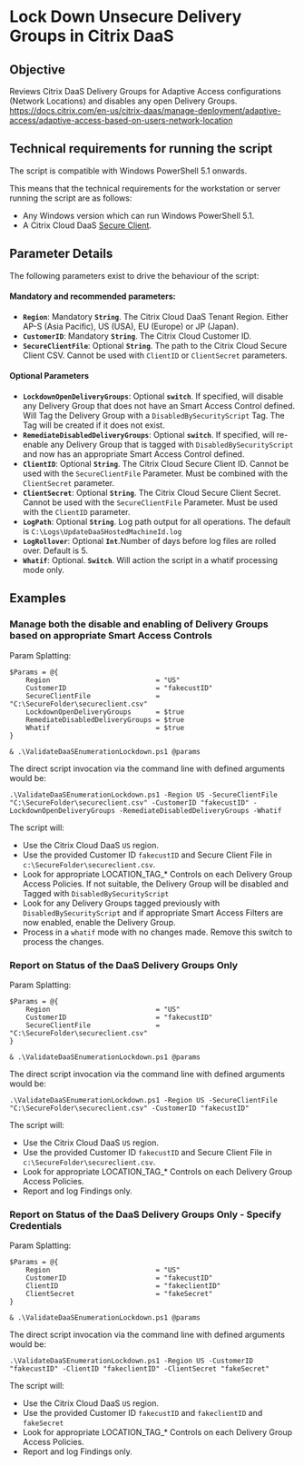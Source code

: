 # Lock Down Unsecure Delivery Groups in Citrix DaaS

## Objective

Reviews Citrix DaaS Delivery Groups for Adaptive Access configurations (Network Locations) and disables any open Delivery Groups. https://docs.citrix.com/en-us/citrix-daas/manage-deployment/adaptive-access/adaptive-access-based-on-users-network-location

## Technical requirements for running the script

The script is compatible with Windows PowerShell 5.1 onwards.

This means that the technical requirements for the workstation or server running the script are as follows:

- Any Windows version which can run Windows PowerShell 5.1.
- A Citrix Cloud DaaS [Secure Client](https://docs.citrix.com/en-us/citrix-cloud/sdk-api.html#secure-clients).

## Parameter Details

The following parameters exist to drive the behaviour of the script:

#### Mandatory and recommended parameters:

- **`Region`**: Mandatory **`String`**. The Citrix Cloud DaaS Tenant Region. Either AP-S (Asia Pacific), US (USA), EU (Europe) or JP (Japan).
- **`CustomerID`**: Mandatory **`String`**. The Citrix Cloud Customer ID.
- **`SecureClientFile`**: Optional **`String`**. The path to the Citrix Cloud Secure Client CSV. Cannot be used with `ClientID` or `ClientSecret` parameters.

#### Optional Parameters

- **`LockdownOpenDeliveryGroups`**: Optional **`switch`**. If specified, will disable any Delivery Group that does not have an Smart Access Control defined. Will Tag the Delivery Group with a `DisabledBySecurityScript` Tag. The Tag will be created if it does not exist.
- **`RemediateDisabledDeliveryGroups`**: Optional **`switch`**. If specified, will re-enable any Delivery Group that is tagged with `DisabledBySecurityScript` and now has an appropriate Smart Access Control defined.
- **`ClientID`**: Optional **`String`**. The Citrix Cloud Secure Client ID. Cannot be used with the `SecureClientFile` Parameter. Must be combined with the `ClientSecret` parameter.
- **`ClientSecret`**: Optional **`String`**. The Citrix Cloud Secure Client Secret. Cannot be used with the `SecureClientFile` Parameter. Must be used with the `ClientID` parameter.
- **`LogPath`**: Optional **`String`**. Log path output for all operations. The default is `C:\Logs\UpdateDaaSHostedMachineId.log`
- **`LogRollover`**: Optional **`Int`**.Number of days before log files are rolled over. Default is 5.
- **`Whatif`**: Optional. **`Switch`**. Will action the script in a whatif processing mode only.

## Examples

### Manage both the disable and enabling of Delivery Groups based on appropriate Smart Access Controls

Param Splatting:

```
$Params = @{
    Region                          = "US"
    CustomerID                      = "fakecustID"
    SecureClientFile                = "C:\SecureFolder\secureclient.csv"
    LockdownOpenDeliveryGroups      = $true
    RemediateDisabledDeliveryGroups = $true
    Whatif                          = $true
}

& .\ValidateDaaSEnumerationLockdown.ps1 @params
```

The direct script invocation via the command line with defined arguments would be:

```
.\ValidateDaaSEnumerationLockdown.ps1 -Region US -SecureClientFile "C:\SecureFolder\secureclient.csv" -CustomerID "fakecustID" -LockdownOpenDeliveryGroups -RemediateDisabledDeliveryGroups -Whatif
```

The script will:

- Use the Citrix Cloud DaaS `US` region.
- Use the provided Customer ID `fakecustID` and Secure Client File in `c:\SecureFolder\secureclient.csv`.
- Look for appropriate LOCATION_TAG_* Controls on each Delivery Group Access Policies. If not suitable, the Delivery Group will be disabled and Tagged with `DisabledBySecurityScript`
- Look for any Delivery Groups tagged previously with `DisabledBySecurityScript` and if appropriate Smart Access Filters are now enabled, enable the Delivery Group.
- Process in a `whatif` mode with no changes made. Remove this switch to process the changes.

### Report on Status of the DaaS Delivery Groups Only

Param Splatting:

```
$Params = @{
    Region                          = "US"
    CustomerID                      = "fakecustID"
    SecureClientFile                = "C:\SecureFolder\secureclient.csv"
}

& .\ValidateDaaSEnumerationLockdown.ps1 @params
```

The direct script invocation via the command line with defined arguments would be:

```
.\ValidateDaaSEnumerationLockdown.ps1 -Region US -SecureClientFile "C:\SecureFolder\secureclient.csv" -CustomerID "fakecustID"
```

The script will:

- Use the Citrix Cloud DaaS `US` region.
- Use the provided Customer ID `fakecustID` and Secure Client File in `c:\SecureFolder\secureclient.csv`.
- Look for appropriate LOCATION_TAG_* Controls on each Delivery Group Access Policies.
- Report and log Findings only.

### Report on Status of the DaaS Delivery Groups Only - Specify Credentials

Param Splatting:

```
$Params = @{
    Region                          = "US"
    CustomerID                      = "fakecustID"
    ClientID                        = "fakeclientID"
    ClientSecret                    = "fakeSecret"
}

& .\ValidateDaaSEnumerationLockdown.ps1 @params
```

The direct script invocation via the command line with defined arguments would be:

```
.\ValidateDaaSEnumerationLockdown.ps1 -Region US -CustomerID "fakecustID" -ClientID "fakeclientID" -ClientSecret "fakeSecret"
```

The script will:

- Use the Citrix Cloud DaaS `US` region.
- Use the provided Customer ID `fakecustID` and `fakeclientID` and `fakeSecret`
- Look for appropriate LOCATION_TAG_* Controls on each Delivery Group Access Policies.
- Report and log Findings only.

